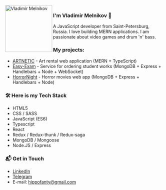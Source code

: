 <img align="left" width="150" height="150" alt="Vladimir Melnikov" src="https://ibb.co/BfXF4Hr"/>

### I'm Vladimir Melnikov 👋

A JavaScript developer from Saint-Petersburg, Russia. I love building MERN applications. I am passionate about video games and drum 'n' bass.

### My projects:

- [ARTNETIC](https://github.com/hippofanty/Artnetic) - Art rental web application (MERN + TypeScript)
- [Easy-Exam](https://github.com/Lgkrsnv/easy-exam) - Service for ordering student works (MongoDB + Express + Handlebars + Node + WebSocket)
- [HorrorNight](https://github.com/hippofanty/HorrorNight) - Horror movies web app (MongoDB + Express + Handlebars + Node)

### 🛠 Here is my Tech Stack

- HTML5 
- CSS / SASS
- JavaScript (ES6)
- Typescript
- React
- Redux / Redux-thunk / Redux-saga
- MongoDB / Mongoose
- Node.JS / Express

### 📬 Get in Touch

- [LinkedIn](https://www.linkedin.com/in/hippofanty)
- [Telegram](https://t.me/Hippofanty)
- E-mail: hippofanty@gmail.com
